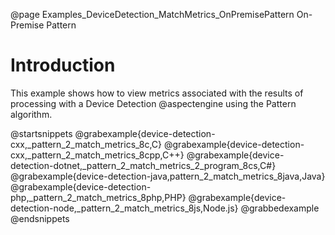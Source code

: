 @page Examples_DeviceDetection_MatchMetrics_OnPremisePattern On-Premise Pattern

# Introduction

This example shows how to view metrics associated with the results of processing with a Device Detection
@aspectengine using the Pattern algorithm.

@startsnippets
@grabexample{device-detection-cxx,_pattern_2_match_metrics_8c,C}
@grabexample{device-detection-cxx,_pattern_2_match_metrics_8cpp,C++}
@grabexample{device-detection-dotnet,_pattern_2_match_metrics_2_program_8cs,C#}
@grabexample{device-detection-java,pattern_2_match_metrics_8java,Java}
@grabexample{device-detection-php,_pattern_2_match_metrics_8php,PHP}
@grabexample{device-detection-node,_pattern_2_match_metrics_8js,Node.js}
@grabbedexample
@endsnippets
